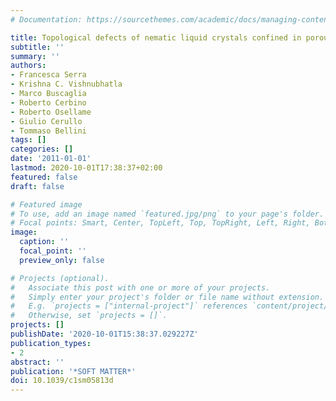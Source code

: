 ```yaml
---
# Documentation: https://sourcethemes.com/academic/docs/managing-content/

title: Topological defects of nematic liquid crystals confined in porous networks
subtitle: ''
summary: ''
authors:
- Francesca Serra
- Krishna C. Vishnubhatla
- Marco Buscaglia
- Roberto Cerbino
- Roberto Osellame
- Giulio Cerullo
- Tommaso Bellini
tags: []
categories: []
date: '2011-01-01'
lastmod: 2020-10-01T17:38:37+02:00
featured: false
draft: false

# Featured image
# To use, add an image named `featured.jpg/png` to your page's folder.
# Focal points: Smart, Center, TopLeft, Top, TopRight, Left, Right, BottomLeft, Bottom, BottomRight.
image:
  caption: ''
  focal_point: ''
  preview_only: false

# Projects (optional).
#   Associate this post with one or more of your projects.
#   Simply enter your project's folder or file name without extension.
#   E.g. `projects = ["internal-project"]` references `content/project/deep-learning/index.md`.
#   Otherwise, set `projects = []`.
projects: []
publishDate: '2020-10-01T15:38:37.029227Z'
publication_types:
- 2
abstract: ''
publication: '*SOFT MATTER*'
doi: 10.1039/c1sm05813d
---
```

